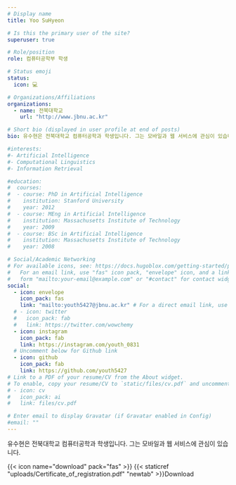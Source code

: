 ```yaml
---
# Display name
title: Yoo SuHyeon

# Is this the primary user of the site?
superuser: true

# Role/position
role: 컴퓨터공학부 학생

# Status emoji
status:
  icon: 💻

# Organizations/Affiliations
organizations:
  - name: 전북대학교
    url: "http://www.jbnu.ac.kr"

# Short bio (displayed in user profile at end of posts)
bio: 유수현은 전북대학교 컴퓨터공학과 학생입니다. 그는 모바일과 웹 서비스에 관심이 있습니다.

#interests:
#- Artificial Intelligence
#- Computational Linguistics
#- Information Retrieval

#education:
#  courses:
#  - course: PhD in Artificial Intelligence
#    institution: Stanford University
#    year: 2012
#  - course: MEng in Artificial Intelligence
#    institution: Massachusetts Institute of Technology
#    year: 2009
#  - course: BSc in Artificial Intelligence
#    institution: Massachusetts Institute of Technology
#    year: 2008

# Social/Academic Networking
# For available icons, see: https://docs.hugoblox.com/getting-started/page-builder/#icons
#   For an email link, use "fas" icon pack, "envelope" icon, and a link in the
#   form "mailto:your-email@example.com" or "#contact" for contact widget.
social:
  - icon: envelope
    icon_pack: fas
    link: "mailto:youth5427@jbnu.ac.kr" # For a direct email link, use "mailto:test@example.org".
  # - icon: twitter
  #   icon_pack: fab
  #   link: https://twitter.com/wowchemy
  - icon: instagram
    icon_pack: fab
    link: https://instagram.com/youth_0831
  # Uncomment below for Github link
  - icon: github
    icon_pack: fab
    link: https://github.com/youth5427
# Link to a PDF of your resume/CV from the About widget.
# To enable, copy your resume/CV to `static/files/cv.pdf` and uncomment the lines below.
# - icon: cv
#   icon_pack: ai
#   link: files/cv.pdf

# Enter email to display Gravatar (if Gravatar enabled in Config)
#email: ""
---
```


유수현은 전북대학교 컴퓨터공학과 학생입니다. 그는 모바일과 웹 서비스에 관심이 있습니다.

{{< icon name="download" pack="fas" >}} {{< staticref "uploads/Certificate_of_registration.pdf" "newtab" >}}Download

